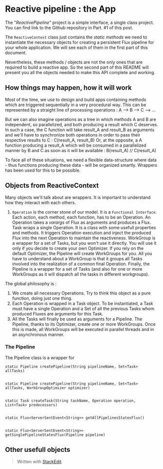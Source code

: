 # Reactive pipeline : the App

The "*ReactivePipeline*" project is a simple interface, a single class project. You can find link to the Github repository in Part. #1 of this post.

The `ReactiveContext` class just contains the *static methods* we need to instantiate the necessary objects for creating a persistent Flux pipeline for your whole application.
We will see each of them in the first part of this document.

Nevertheless, these methods / objects are not the only ones that are required to build a reactive app.
So the second part of this README will present you all the objects needed to make this API complete and working.

## How things may happen, how it will work

Most of the time, we use to design and build apps containing methods which are triggered sequentially in a very procedural way. This can be represented by a straight line of processing operations : A --> B --> C --> ...

But we can also imagine operations as a tree in which methods A and B are independent, so parallelized, and both producing a result which C deserves. In such a case, the C function will take result_A and result_B as arguments and we'll have to synchronize both operations in order to pass their respective results to C : C(result_A, result_B)
Or, at the opposite, a A function producing a result_A which will be consumed in a parallelized manner by B and C as soon as it will be available : B(result_A) // C(result_A)

To face all of these situations, we need a flexible data-structure where data - thus functions producing these data - will be organized smartly. Wrappers has been used for this to be possible.



## Objects from ReactiveContext

Many objects we'll talk about are wrappers. It is important to understand how they interact with each others.

 1. `Operation` is the corner stone of our model. It is a `Functional
    Interface`. Each action, each method, each function, has to be an
    Operation. An Operation takes a *varargs* of Flux as arguments and
    produces a Flux. 
    Task wraps a single Operation. It is a class with
    some usefull properties and methods. It triggers Operation execution
    and inject the produced Flux into the next Operation to maintain the
    reactiveness. WorkGroup is a wrapper for a set of Tasks, but you
    won't use it directly. You will use it only if you decide to create
    your own Optimizer. If you rely on the default Optimizer, the
    Pipeline will create WorkGroups for you. All you have to understand
    about a WorkGroup is that it groups all Tasks involved into the
    realization of a common final Operation. Finally, the Pipeline is a
    wrapper for a set of Tasks (and also for one or more WorkGroups as
    it will dispatch all the tasks in different workgroups).

The global philosophy is :

 1. We create all necessary Operations. Try to think this object as a pure function, doing just one thing.
 2. Each Operation is wrapped in a Task object. To be instantiated, a Task must have a single Operation and a Set of all the previous Tasks whom produced Fluxes are arguments for this Task.
 3. All the Tasks will finally be used as arguments for a Pipeline. The Pipeline, thanks to its Optimizer, create one or more WorkGroups. Once this is made, all WorkGroups will be executed in parallel threads and in an asynchronous manner.

### The Pipeline

The Pipeline class is a wrapper for 

    static Pipeline createPipeline(String pipelineName, Set<Task> allTasks)


    static Pipeline createPipeline(String pipelineName, Set<Task> allTasks, WorkGroupOptimizer optimizer)


    static Task createTask(String taskName, Operation operation, List<Task> predecessors)


    static Flux<ServerSentEvent<String>> getAllPipelinesStatesFlux()


    static Flux<ServerSentEvent<String>> getSinglePipelineStatesFlux(Pipeline pipeline)

## Other usefull objects

> Written with [StackEdit](https://stackedit.io/).
<!--stackedit_data:
eyJoaXN0b3J5IjpbNjQ1NzQzODM5LC05OTc1MDU1LDkwNjU4Mz
U4MywtMjA4MDQ0MzIxNiw3MTQyNDUxMDEsMjAxNTAxMzY5NCw1
NTQ3MzA1ODcsMTA0OTA2NjMzNCwtNTQ4NjIyMzc1XX0=
-->